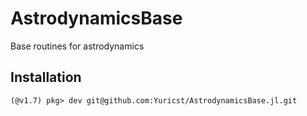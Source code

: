 # AstrodynamicsBase
Base routines for astrodynamics

## Installation

```julia-repl
(@v1.7) pkg> dev git@github.com:Yuricst/AstrodynamicsBase.jl.git
```